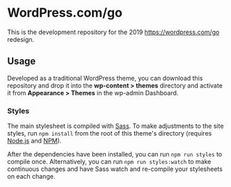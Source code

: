 # WordPress.com/go

This is the development repository for the 2019 https://wordpress.com/go redesign.

## Usage

Developed as a traditional WordPress theme, you can download this repository and drop it into the **wp-content > themes** directory and activate it from **Appearance > Themes** in the wp-admin Dashboard.

### Styles

The main stylesheet is compiled with [Sass](https://sass-lang.com/). To make adjustments to the site styles, run `npm install` from the root of this theme's directory (requires [Node.js](https://nodejs.org/) and [NPM](https://www.npmjs.com/)).

After the dependencies have been installed, you can run `npm run styles` to compile once. Alternatively, you can run `npm run styles:watch` to make continuous changes and have Sass watch and re-compile your stylesheets on each change.